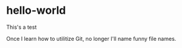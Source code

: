 # hello-world
This's a test

Once I learn how to utilitize Git, no longer I'll name funny file names.
